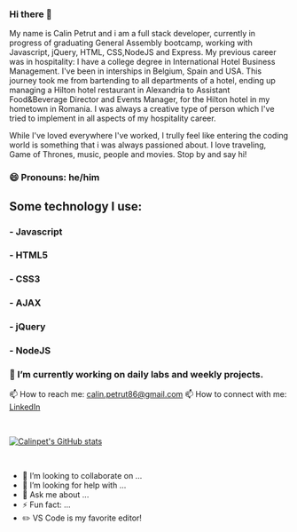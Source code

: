 ### Hi there 👋

My name is Calin Petrut and i am a full stack developer, currently in progress of graduating General Assembly bootcamp, 
working with Javascript, jQuery, HTML, CSS,NodeJS and Express. My previous career was in hospitality: I have a college degree in
International Hotel Business Management. I've been in interships in Belgium, Spain and USA. This journey took me from bartending 
to all departments of a hotel, ending up managing a Hilton hotel restaurant in Alexandria to Assistant Food&Beverage Director and Events Manager,
for the Hilton hotel in my hometown in Romania. I was always a creative type of person which I've tried to implement in all aspects of my hospitality career.

While I've loved everywhere I've worked, I trully feel like entering the coding world is something that i was always
passioned about. I love traveling, Game of Thrones, music, people and movies. Stop by and say hi!

### 😄 Pronouns: he/him

## Some technology I use:
### - Javascript
### - HTML5
### - CSS3
### - AJAX
### - jQuery
### - NodeJS

### 🔭 I’m currently working on daily labs and weekly projects.

📫 How to reach me: calin.petrut86@gmail.com
📫 How to connect with me: [LinkedIn](https://www.linkedin.com/in/calin-petrut-321494b1/)

</br>

[![Calinpet's GitHub stats](https://github-readme-stats.vercel.app/api?username=Calinpet&theme=tokyonight)](https://github.com/Calinpet/github-readme-stats)

</br>

- 👯 I’m looking to collaborate on ...
- 🤔 I’m looking for help with ...
- 💬 Ask me about ...
- ⚡ Fun fact: ...
- ✏️ VS Code is my favorite editor!

